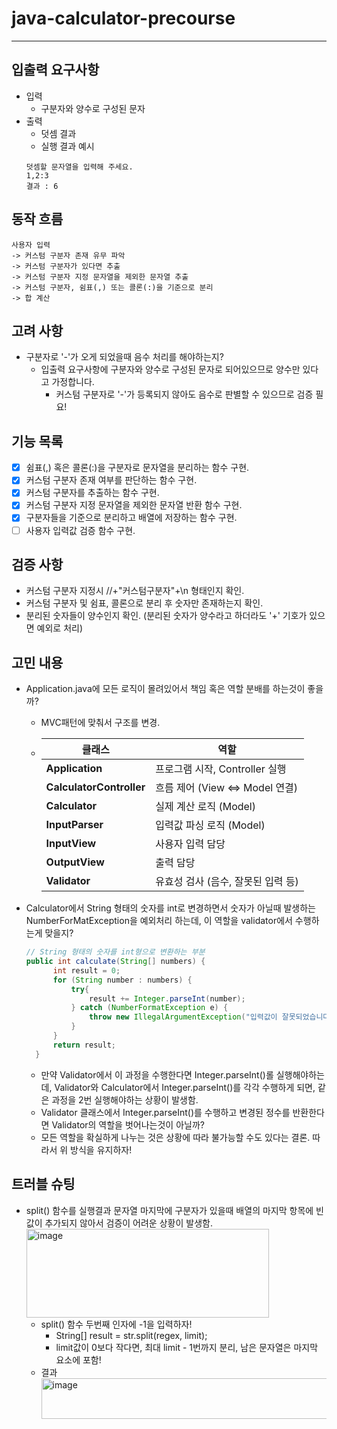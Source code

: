# java-calculator-precourse

---
## **입출력 요구사항**
- 입력
  - 구분자와 양수로 구성된 문자
- 출력
  - 덧셈 결과
  - 실행 결과 예시
  ```
  덧셈할 문자열을 입력해 주세요.
  1,2:3
  결과 : 6
  ```

## 동작 흐름
```
사용자 입력 
-> 커스텀 구분자 존재 유무 파악 
-> 커스텀 구분자가 있다면 추출 
-> 커스텀 구분자 지정 문자열을 제외한 문자열 추출 
-> 커스텀 구분자, 쉼표(,) 또는 콜론(:)을 기준으로 분리 
-> 합 계산 
```
## 고려 사항
- 구분자로 '-'가 오게 되었을때 음수 처리를 해야하는지?
    - 입출력 요구사항에 구분자와 양수로 구성된 문자로 되어있으므로 양수만 있다고 가정합니다.
      - 커스텀 구분자로 '-'가 등록되지 않아도 음수로 판별할 수 있으므로 검증 필요!

## 기능 목록
- [x] 쉼표(,) 혹은 콜론(:)을 구분자로 문자열을 분리하는 함수 구현.
- [x] 커스텀 구분자 존재 여부를 판단하는 함수 구현. 
- [x] 커스텀 구분자를 추출하는 함수 구현.
- [x] 커스텀 구분자 지정 문자열을 제외한 문자열 반환 함수 구현.
- [x] 구분자들을 기준으로 분리하고 배열에 저장하는 함수 구현.
- [ ] 사용자 입력값 검증 함수 구현.

## 검증 사항
- 커스텀 구분자 지정시 //+"커스텀구분자"+\n 형태인지 확인.
- 커스텀 구분자 및 쉼표, 콜론으로 분리 후 숫자만 존재하는지 확인.
- 분리된 숫자들이 양수인지 확인. (분리된 숫자가 양수라고 하더라도 '+' 기호가 있으면 예외로 처리)

## 고민 내용
- Application.java에 모든 로직이 몰려있어서 책임 혹은 역할 분배를 하는것이 좋을까?
  - MVC패턴에 맞춰서 구조를 변경.
  - 
    |클래스|역할|
    | - |--|
    | **Application** | 프로그램 시작, Controller 실행 |
    | **CalculatorController** | 흐름 제어 (View <=> Model 연결) |
    | **Calculator** | 실제 계산 로직 (Model) |
    | **InputParser** | 입력값 파싱 로직 (Model) |
    | **InputView** | 사용자 입력 담당 |
    | **OutputView** | 출력 담당 |
    | **Validator** | 유효성 검사 (음수, 잘못된 입력 등) |

- Calculator에서 String 형태의 숫자를 int로 변경하면서 숫자가 아닐때 발생하는 NumberForMatException을 예외처리 하는데, 이 역할을 validator에서 수행하는게 맞을지?
  ```java
  // String 형태의 숫자를 int형으로 변환하는 부분
  public int calculate(String[] numbers) {
        int result = 0;
        for (String number : numbers) {
            try{
                result += Integer.parseInt(number);
            } catch (NumberFormatException e) {
                throw new IllegalArgumentException("입력값이 잘못되었습니다.");
            }
        }
        return result;
    }
  ```
  - 만약 Validator에서 이 과정을 수행한다면 Integer.parseInt()롤 실행해야하는데, Validator와 Calculator에서 Integer.parseInt()를 각각 수행하게 되면, 같은 과정을 2번 실행해야하는 상황이 발생함.
  - Validator 클래스에서 Integer.parseInt()를 수행하고 변경된 정수를 반환한다면 Validator의 역할을 벗어나는것이 아닐까?
  - 모든 역할을 확실하게 나누는 것은 상황에 따라 불가능할 수도 있다는 결론. 따라서 위 방식을 유지하자!

## 트러블 슈팅
- split() 함수를 실행결과 문자열 마지막에 구분자가 있을때 배열의 마지막 항목에 빈값이 추가되지 않아서 검증이 어려운 상황이 발생함.
    <img width="388" height="142" alt="image" src="https://github.com/user-attachments/assets/ed811c62-d4cd-4c82-985c-d5489fd521b1" />
    - split() 함수 두번째 인자에 -1을 입력하자!
      - String[] result = str.split(regex, limit);
      - limit값이 0보다 작다면, 최대 limit - 1번까지 분리, 남은 문자열은 마지막 요소에 포함!
    - 결과 <br>
      <img width="761" height="65" alt="image" src="https://github.com/user-attachments/assets/16d30357-80fd-44d6-97a1-a7ad26b4b136" />

